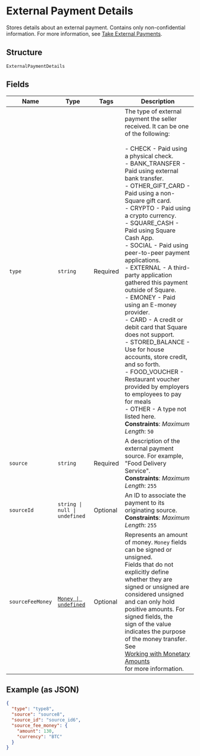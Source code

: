 
# External Payment Details

Stores details about an external payment. Contains only non-confidential information.
For more information, see
[Take External Payments](https://developer.squareup.com/docs/payments-api/take-payments/external-payments).

## Structure

`ExternalPaymentDetails`

## Fields

| Name | Type | Tags | Description |
|  --- | --- | --- | --- |
| `type` | `string` | Required | The type of external payment the seller received. It can be one of the following:<br/><br/>- CHECK - Paid using a physical check.<br/>- BANK_TRANSFER - Paid using external bank transfer.<br/>- OTHER\_GIFT\_CARD - Paid using a non-Square gift card.<br/>- CRYPTO - Paid using a crypto currency.<br/>- SQUARE_CASH - Paid using Square Cash App.<br/>- SOCIAL - Paid using peer-to-peer payment applications.<br/>- EXTERNAL - A third-party application gathered this payment outside of Square.<br/>- EMONEY - Paid using an E-money provider.<br/>- CARD - A credit or debit card that Square does not support.<br/>- STORED_BALANCE - Use for house accounts, store credit, and so forth.<br/>- FOOD_VOUCHER - Restaurant voucher provided by employers to employees to pay for meals<br/>- OTHER - A type not listed here.<br/>**Constraints**: *Maximum Length*: `50` |
| `source` | `string` | Required | A description of the external payment source. For example,<br/>"Food Delivery Service".<br/>**Constraints**: *Maximum Length*: `255` |
| `sourceId` | `string \| null \| undefined` | Optional | An ID to associate the payment to its originating source.<br/>**Constraints**: *Maximum Length*: `255` |
| `sourceFeeMoney` | [`Money \| undefined`](../models/money.md) | Optional | Represents an amount of money. `Money` fields can be signed or unsigned.<br/>Fields that do not explicitly define whether they are signed or unsigned are<br/>considered unsigned and can only hold positive amounts. For signed fields, the<br/>sign of the value indicates the purpose of the money transfer. See<br/>[Working with Monetary Amounts](https://developer.squareup.com/docs/build-basics/working-with-monetary-amounts)<br/>for more information. |

## Example (as JSON)

```json
{
  "type": "type8",
  "source": "source8",
  "source_id": "source_id6",
  "source_fee_money": {
    "amount": 130,
    "currency": "BTC"
  }
}
```


